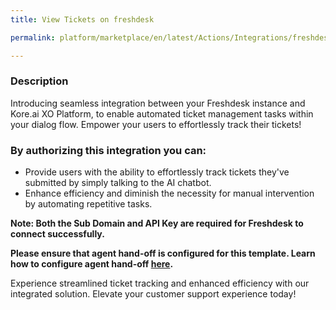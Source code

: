 ```yaml
---
title: View Tickets on freshdesk

permalink: platform/marketplace/en/latest/Actions/Integrations/freshdesk_viewTickets

---
```

<base target="_blank">

### Description

Introducing seamless integration between your Freshdesk instance and Kore.ai XO Platform, to enable automated ticket management tasks within your dialog flow. Empower your users to effortlessly track their tickets!

### By authorizing this integration you can:
- Provide users with the ability to effortlessly track tickets they've submitted by simply talking to the AI chatbot. 
- Enhance efficiency and diminish the necessity for manual intervention by automating repetitive tasks.

**Note: Both the Sub Domain and API Key are required for Freshdesk to connect successfully.** 

**Please ensure that agent hand-off is configured for this template. Learn how to configure agent hand-off [here](https://docs.kore.ai/xo/app-settings/integrations/agents/agent-transfer-integrations/).**

Experience streamlined ticket tracking and enhanced efficiency with our integrated solution. Elevate your customer support experience today!
